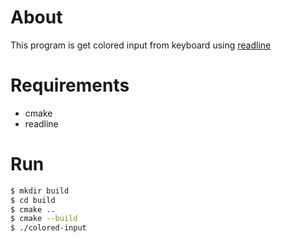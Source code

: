 # About
This program is get colored input from keyboard using [readline](https://tiswww.case.edu/php/chet/readline/rltop.html)
# Requirements
- cmake
- readline
# Run
```sh
$ mkdir build
$ cd build
$ cmake ..
$ cmake --build
$ ./colored-input
```
